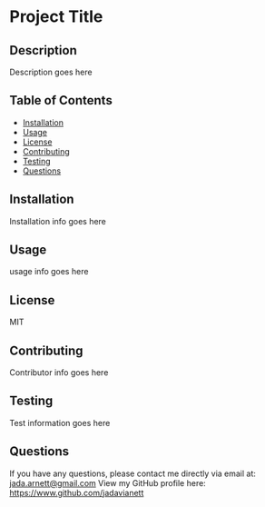 
  
  # Project Title


## Description
Description goes here

## Table of Contents
* [Installation](#Installation)
* [Usage](#Usage)
* [License](#License)
* [Contributing](#Contributing)
* [Testing](#Testing)
* [Questions](#Questions)

## Installation
Installation info goes here

## Usage 
usage info goes here

## License
MIT

## Contributing
Contributor info goes here

## Testing
Test information goes here

## Questions
If you have any questions, please contact me directly via email at: jada.arnett@gmail.com
View my GitHub profile here: https://www.github.com/jadavianett


